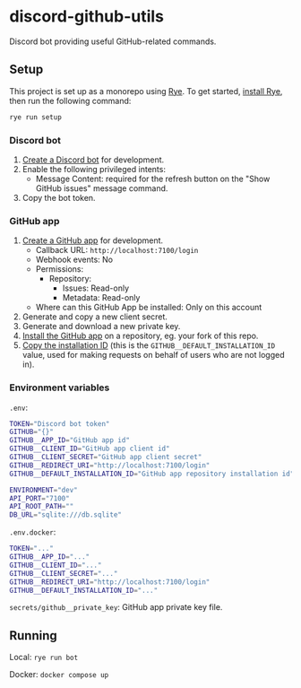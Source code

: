 # discord-github-utils

Discord bot providing useful GitHub-related commands.

## Setup

This project is set up as a monorepo using [Rye](https://rye.astral.sh). To get started, [install Rye](https://rye.astral.sh/guide/installation), then run the following command:

```sh
rye run setup
```

### Discord bot

1. [Create a Discord bot](https://discordpy.readthedocs.io/en/stable/discord.html) for development.
2. Enable the following privileged intents:
   * Message Content: required for the refresh button on the "Show GitHub issues" message command.
3. Copy the bot token.

### GitHub app

1. [Create a GitHub app](https://docs.github.com/en/apps/creating-github-apps/registering-a-github-app/registering-a-github-app) for development.
   * Callback URL: `http://localhost:7100/login`
   * Webhook events: No
   * Permissions:
     * Repository:
       * Issues: Read-only
       * Metadata: Read-only
   * Where can this GitHub App be installed: Only on this account
2. Generate and copy a new client secret.
3. Generate and download a new private key.
4. [Install the GitHub app](https://docs.github.com/en/apps/using-github-apps/installing-your-own-github-app) on a repository, eg. your fork of this repo.
5. [Copy the installation ID](https://stackoverflow.com/questions/74462420/where-can-we-find-github-apps-installation-id) (this is the `GITHUB__DEFAULT_INSTALLATION_ID` value, used for making requests on behalf of users who are not logged in).

### Environment variables

`.env`:

```sh
TOKEN="Discord bot token"
GITHUB="{}"
GITHUB__APP_ID="GitHub app id"
GITHUB__CLIENT_ID="GitHub app client id"
GITHUB__CLIENT_SECRET="GitHub app client secret"
GITHUB__REDIRECT_URI="http://localhost:7100/login"
GITHUB__DEFAULT_INSTALLATION_ID="GitHub app repository installation id"

ENVIRONMENT="dev"
API_PORT="7100"
API_ROOT_PATH=""
DB_URL="sqlite:///db.sqlite"
```

`.env.docker`:

```sh
TOKEN="..."
GITHUB__APP_ID="..."
GITHUB__CLIENT_ID="..."
GITHUB__CLIENT_SECRET="..."
GITHUB__REDIRECT_URI="http://localhost:7100/login"
GITHUB__DEFAULT_INSTALLATION_ID="..."
```

`secrets/github__private_key`: GitHub app private key file.

## Running

Local: `rye run bot`

Docker: `docker compose up`
